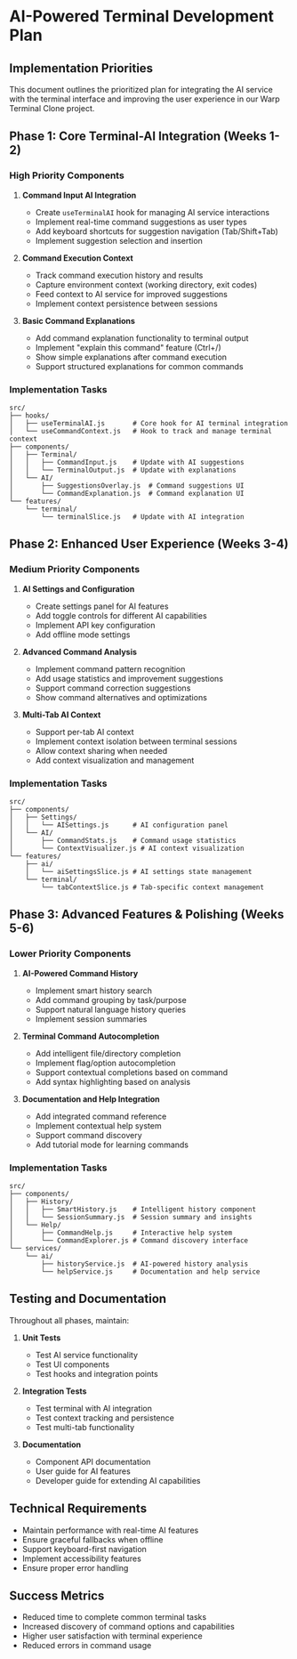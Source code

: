 # AI-Powered Terminal Development Plan

## Implementation Priorities

This document outlines the prioritized plan for integrating the AI service with the terminal interface and improving the user experience in our Warp Terminal Clone project.

## Phase 1: Core Terminal-AI Integration (Weeks 1-2)

### High Priority Components

1. **Command Input AI Integration**
   - Create `useTerminalAI` hook for managing AI service interactions
   - Implement real-time command suggestions as user types
   - Add keyboard shortcuts for suggestion navigation (Tab/Shift+Tab)
   - Implement suggestion selection and insertion

2. **Command Execution Context**
   - Track command execution history and results
   - Capture environment context (working directory, exit codes)
   - Feed context to AI service for improved suggestions
   - Implement context persistence between sessions

3. **Basic Command Explanations**
   - Add command explanation functionality to terminal output
   - Implement "explain this command" feature (Ctrl+/)
   - Show simple explanations after command execution
   - Support structured explanations for common commands

### Implementation Tasks

```
src/
├── hooks/
│   ├── useTerminalAI.js       # Core hook for AI terminal integration
│   └── useCommandContext.js   # Hook to track and manage terminal context
├── components/
│   ├── Terminal/
│   │   ├── CommandInput.js    # Update with AI suggestions
│   │   └── TerminalOutput.js  # Update with explanations
│   └── AI/
│       ├── SuggestionsOverlay.js  # Command suggestions UI
│       └── CommandExplanation.js  # Command explanation UI
└── features/
    └── terminal/
        └── terminalSlice.js   # Update with AI integration
```

## Phase 2: Enhanced User Experience (Weeks 3-4)

### Medium Priority Components

1. **AI Settings and Configuration**
   - Create settings panel for AI features
   - Add toggle controls for different AI capabilities
   - Implement API key configuration
   - Add offline mode settings

2. **Advanced Command Analysis**
   - Implement command pattern recognition
   - Add usage statistics and improvement suggestions
   - Support command correction suggestions
   - Show command alternatives and optimizations

3. **Multi-Tab AI Context**
   - Support per-tab AI context
   - Implement context isolation between terminal sessions
   - Allow context sharing when needed
   - Add context visualization and management

### Implementation Tasks

```
src/
├── components/
│   ├── Settings/
│   │   └── AISettings.js      # AI configuration panel
│   └── AI/
│       ├── CommandStats.js    # Command usage statistics
│       └── ContextVisualizer.js # AI context visualization
└── features/
    ├── ai/
    │   └── aiSettingsSlice.js # AI settings state management
    └── terminal/
        └── tabContextSlice.js # Tab-specific context management
```

## Phase 3: Advanced Features & Polishing (Weeks 5-6)

### Lower Priority Components

1. **AI-Powered Command History**
   - Implement smart history search
   - Add command grouping by task/purpose
   - Support natural language history queries
   - Implement session summaries

2. **Terminal Command Autocompletion**
   - Add intelligent file/directory completion
   - Implement flag/option autocompletion
   - Support contextual completions based on command
   - Add syntax highlighting based on analysis

3. **Documentation and Help Integration**
   - Add integrated command reference
   - Implement contextual help system
   - Support command discovery
   - Add tutorial mode for learning commands

### Implementation Tasks

```
src/
├── components/
│   ├── History/
│   │   ├── SmartHistory.js    # Intelligent history component
│   │   └── SessionSummary.js  # Session summary and insights
│   └── Help/
│       ├── CommandHelp.js     # Interactive help system
│       └── CommandExplorer.js # Command discovery interface
└── services/
    └── ai/
        ├── historyService.js  # AI-powered history analysis
        └── helpService.js     # Documentation and help service
```

## Testing and Documentation

Throughout all phases, maintain:

1. **Unit Tests**
   - Test AI service functionality
   - Test UI components
   - Test hooks and integration points

2. **Integration Tests**
   - Test terminal with AI integration
   - Test context tracking and persistence
   - Test multi-tab functionality

3. **Documentation**
   - Component API documentation
   - User guide for AI features
   - Developer guide for extending AI capabilities

## Technical Requirements

- Maintain performance with real-time AI features
- Ensure graceful fallbacks when offline
- Support keyboard-first navigation
- Implement accessibility features
- Ensure proper error handling

## Success Metrics

- Reduced time to complete common terminal tasks
- Increased discovery of command options and capabilities
- Higher user satisfaction with terminal experience
- Reduced errors in command usage

